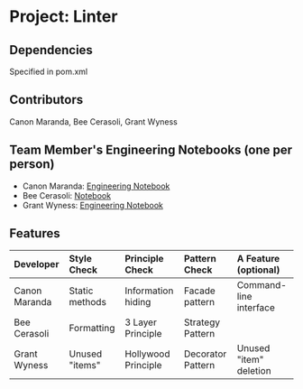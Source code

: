 # Project: Linter

## Dependencies
Specified in pom.xml

## Contributors
Canon Maranda, Bee Cerasoli, Grant Wyness

## Team Member's Engineering Notebooks (one per person)
- Canon Maranda: [Engineering Notebook](engineering-notebooks/CanonMaranda.md)
- Bee Cerasoli: [Notebook](https://docs.google.com/document/d/1_xj7S6hVaAqizzn7vlWLSlxKkKVMPZ8B_MMFa4dZQrw/edit?usp=sharing)
- Grant Wyness: [Engineering Notebook](engineering-notebooks/GrantWyness.md)

## Features
| Developer     | Style Check    | Principle Check     | Pattern Check     | A Feature (optional)   |
|:--------------|:---------------|:--------------------|:------------------|:-----------------------|
| Canon Maranda | Static methods | Information hiding  | Facade pattern    | Command-line interface |
| Bee Cerasoli  | Formatting     | 3 Layer Principle   | Strategy Pattern  |                        |
| Grant Wyness  | Unused "items" | Hollywood Principle | Decorator Pattern | Unused "item" deletion |
